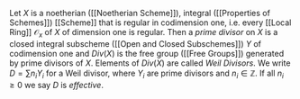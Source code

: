 Let $X$ is a noetherian ([[Noetherian Scheme]]), integral ([[Properties of Schemes]]) [[Scheme]] that is regular in codimension one, i.e. every [[Local Ring]] $\mathcal{O}_x$ of $X$ of dimension one is regular.
Then a *prime divisor* on $X$ is a closed integral subscheme ([[Open and Closed Subschemes]]) $Y$ of codimension one and $Div(X)$ is the free group ([[Free Groups]]) generated by prime divisors of $X$. Elements of $Div(X)$ are called *Weil Divisors*.
We write $D = \sum n_i Y_i$ for a Weil divisor, where $Y_i$ are prime divisors and $n_i\in \mathbb{Z}$.
If all $n_i\geq 0$ we say $D$ is *effective*.